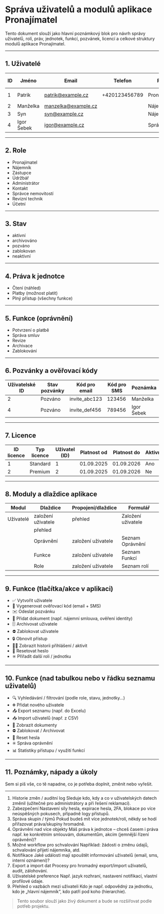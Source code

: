 # Správa uživatelů a modulů aplikace Pronajímatel

Tento dokument slouží jako hlavní poznámkový blok pro návrh správy uživatelů, rolí, práv, jednotek, funkcí, pozvánek, licencí a celkové struktury modulů aplikace Pronajímatel.

---

## 1. Uživatelé

| ID | Jméno      | Email               | Telefon        | Role           | Stav      | Pozvánka      | Datum vytvoření | Jednotky (ID) | Práva k jednotce    | Funkce              |
|----|------------|---------------------|----------------|----------------|-----------|---------------|-----------------|---------------|---------------------|---------------------|
| 1  | Patrik     | patrik@example.cz   | +420123456789  | Pronajímatel   | Aktivní   | —             | 08.09.2025      | 101           | Čtení, Platby       | Potvrzení o platbě  |
| 2  | Manželka   | manzelka@example.cz |                | Nájemník       | Pozváno   | invite_abc123 | 08.09.2025      | 101           | Čtení               | —                   |
| 3  | Syn        | syn@example.cz      |                | Nájemník       | Aktivní   | —             | 08.09.2025      | 101           | Platby              | —                   |
| 4  | Igor Šebek | igor@example.cz     |                | Správce        | Pozváno   | invite_def456 | 08.09.2025      |               |                     | —                   |

---

## 2. Role

- Pronajímatel
- Nájemník
- Zástupce
- Údržbář
- Administrátor
- Kontakt
- Správce nemovitostí
- Revizní technik
- Účetní

---

## 3. Stav

- aktivní
- archivováno
- pozváno
- zablokovan
- neaktivní

---

## 4. Práva k jednotce

- Čtení (náhled)
- Platby (možnost platit)
- Plný přístup (všechny funkce)

---

## 5. Funkce (oprávnění)

- Potvrzení o platbě
- Správa smluv
- Revize
- Archivace
- Zablokování

---

## 6. Pozvánky a ověřovací kódy

| Uživatelské ID | Stav pozvánky | Kód pro email   | Kód pro SMS | Poznámka        |
|----------------|---------------|-----------------|-------------|-----------------|
| 2              | Pozváno       | invite_abc123   | 123456      | Manželka        |
| 4              | Pozváno       | invite_def456   | 789456      | Igor Šebek      |

---

## 7. Licence

| ID licence | Typ licence | Uživatel (ID) | Platnost od  | Platnost do  | Aktivní |
|------------|-------------|---------------|--------------|--------------|---------|
| 1          | Standard    | 1             | 01.09.2025   | 01.09.2026   | Ano     |
| 2          | Premium     | 2             | 01.09.2025   | 01.09.2026   | Ne      |

---

## 8. Moduly a dlaždice aplikace

| Modul     | Dlaždice           | Propojení/dlaždice | Formulář                 |
|-----------|--------------------|--------------------|--------------------------|
| Uživatelé | založení uživatele | přehled            | Založení uživatele       |
|           | přehled            |                    |                          |
|           | Oprávnění          | založení uživatele | Seznam Oprávnění         |
|           | Funkce             | založení uživatele | Seznam Funkcí            |
|           | Role               | založení uživatele | Seznam rolí              |

---

## 9. Funkce (tlačítka/akce v aplikaci)

- ✅ Vytvořit uživatele
- 📨 Vygenerovat ověřovací kód (email + SMS)
- ✉️ Odeslat pozvánku
- 📑 Přidat dokument (např. nájemní smlouva, ověření identity)
- 🗄️ Archivovat uživatele
- ⛔ Zablokovat uživatele
- 🔒 Obnovit přístup
- 🧑‍💻 Zobrazit historii přihlášení / aktivit
- 🔁 Resetovat heslo
- ✳️ Přiřadit další roli / jednotku

---

## 10. Funkce (nad tabulkou nebo v řádku seznamu uživatelů)

- 🔍 Vyhledávání / filtrování (podle role, stavu, jednotky...)
- ➕ Přidat nového uživatele
- 📤 Export seznamu (např. do Excelu)
- 📥 Import uživatelů (např. z CSV)
- 📑 Zobrazit dokumenty
- ⛔ Zablokovat / Archivovat
- 🔁 Reset hesla
- ✳️ Správa oprávnění
- 📊 Statistiky přístupu / využití funkcí
---

## 11. Poznámky, nápady a úkoly

Sem si piš vše, co tě napadne, co je potřeba doplnit, změnit nebo vyřešit.

---
1. Historie změn / auditní log
  Sleduje kdo, kdy a co v uživatelských datech změnil (užitečné pro administrátory a při řešení reklamací).
2. Zabezpečení
  Nastavení síly hesla, expirace hesla, 2FA, blokace po více neúspěšných pokusech, případně logy přístupů.
3. Správa skupin / týmů
  Pokud budeš mít více jednotek/rolí, někdy se hodí přiřazovat práva/skupiny hromadně.
4. Oprávnění nad více objekty
  Máš práva k jednotce – chceš časem i práva např. ke konkrétním smlouvám, dokumentům, akcím (jemnější řízení oprávnění)?
5. Možné workflow pro schvalování
  Například: žádosti o změnu údajů, schvalování přijetí nájemníka, atd.
6. Notifikace
  Jaké události mají spouštět informování uživatelů (email, sms, interní oznámení)?
7. Export a import dat
  Procesy pro hromadný export/import uživatelů, audit, zálohování.
8. Uživatelské preference
  Např. jazyk rozhraní, nastavení notifikací, vlastní profilové údaje.
9. Přehled o vazbách mezi uživateli
  Kdo je např. odpovědný za jednotku, kdo je „hlavní nájemník“, kdo patří pod koho (hierarchie).


> Tento soubor slouží jako živý dokument a bude se rozšiřovat podle potřeb projektu.
